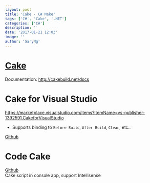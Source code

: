 ```yaml
---
layout: post
title: 'Cake - C# Make'
tags: ['C#', 'Cake', '.NET']
categories: ['C#']
description: ''
date: '2017-01-21 12:03'
image: ''
author: 'GaryNg'
---
```


# [Cake](http://cakebuild.net/)
Documentation: http://cakebuild.net/docs

# Cake for Visual Studio
https://marketplace.visualstudio.com/items?itemName=vs-publisher-1392591.CakeforVisualStudio

- Supports binding to `Before Build`, `After Build`, `Clean`, etc..

[Github](https://github.com/cake-build/cake-vs)

# Code Cake
[Github](https://github.com/SimpleGitVersion/CodeCake)  
Cake script in console app, support Intellisense
